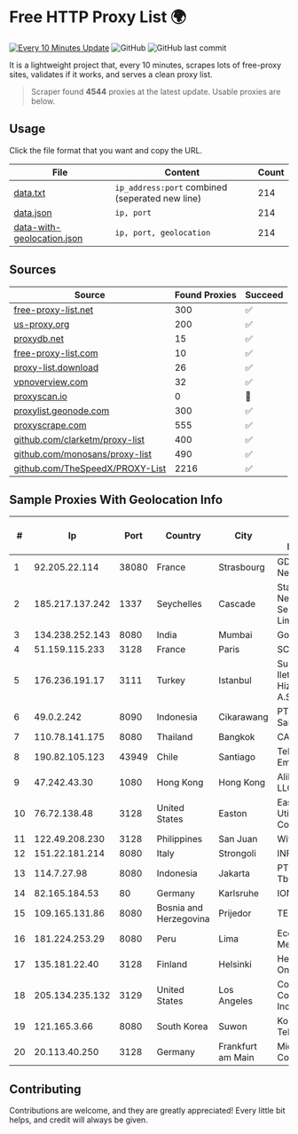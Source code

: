 
# Free HTTP Proxy List 🌍

[![Every 10 Minutes Update](https://github.com/mertguvencli/http-proxy-list/actions/workflows/main.yml/badge.svg?branch=main)](https://github.com/mertguvencli/http-proxy-list/actions/workflows/main.yml)
![GitHub](https://img.shields.io/github/license/mertguvencli/http-proxy-list)
![GitHub last commit](https://img.shields.io/github/last-commit/mertguvencli/http-proxy-list)

It is a lightweight project that, every 10 minutes, scrapes lots of free-proxy sites, validates if it works, and serves a clean proxy list.


> Scraper found **4544** proxies at the latest update. Usable proxies are below.

## Usage

Click the file format that you want and copy the URL.


|File|Content|Count|
|----|-------|-----|
|[data.txt](https://raw.githubusercontent.com/mertguvencli/http-proxy-list/main/proxy-list/data.txt)|`ip_address:port` combined (seperated new line)|214|
|[data.json](https://raw.githubusercontent.com/mertguvencli/http-proxy-list/main/proxy-list/data.json)|`ip, port`|214|
|[data-with-geolocation.json](https://raw.githubusercontent.com/mertguvencli/http-proxy-list/main/proxy-list/data-with-geolocation.json)|`ip, port, geolocation`|214|

## Sources

|Source|Found Proxies|Succeed|
|------|-------------|-------|
|[free-proxy-list.net](https://free-proxy-list.net)|300|✅|
|[us-proxy.org](https://www.us-proxy.org)|200|✅|
|[proxydb.net](http://proxydb.net)|15|✅|
|[free-proxy-list.com](https://free-proxy-list.com/?page=&port=&type%5B%5D=http&type%5B%5D=https&up_time=0&search=Search)|10|✅|
|[proxy-list.download](https://www.proxy-list.download/HTTP)|26|✅|
|[vpnoverview.com](https://vpnoverview.com/privacy/anonymous-browsing/free-proxy-servers)|32|✅|
|[proxyscan.io](https://www.proxyscan.io)|0|🚫|
|[proxylist.geonode.com](https://proxylist.geonode.com/api/proxy-list?limit=300&page=1&sort_by=lastChecked&sort_type=desc&protocols=http,https)|300|✅|
|[proxyscrape.com](https://api.proxyscrape.com/v2/?request=displayproxies&protocol=http&timeout=10000&country=all&ssl=all&anonymity=all)|555|✅|
|[github.com/clarketm/proxy-list](https://raw.githubusercontent.com/clarketm/proxy-list/master/proxy-list-raw.txt)|400|✅|
|[github.com/monosans/proxy-list](https://raw.githubusercontent.com/monosans/proxy-list/main/proxies/http.txt)|490|✅|
|[github.com/TheSpeedX/PROXY-List](https://raw.githubusercontent.com/TheSpeedX/PROXY-List/master/http.txt)|2216|✅|


## Sample Proxies With Geolocation Info

|#|Ip|Port|Country|City|Internet Service Provider|
|-|--|----|-------|----|-------------------------|
|1|92.205.22.114|38080|France|Strasbourg|GD MASS Network|
|2|185.217.137.242|1337|Seychelles|Cascade|Stallion Network Services Limited|
|3|134.238.252.143|8080|India|Mumbai|Google LLC|
|4|51.159.115.233|3128|France|Paris|SCALEWAY|
|5|176.236.191.17|3111|Turkey|Istanbul|Superonline Iletisim Hizmetleri A.S.|
|6|49.0.2.242|8090|Indonesia|Cikarawang|PT Usaha Adi Sanggoro|
|7|110.78.141.175|8080|Thailand|Bangkok|CAT-BB|
|8|190.82.105.123|43949|Chile|Santiago|Telefonica Empresas|
|9|47.242.43.30|1080|Hong Kong|Hong Kong|Alibaba.com LLC|
|10|76.72.138.48|3128|United States|Easton|Easton Utilities Commission|
|11|122.49.208.230|3128|Philippines|San Juan|WifiCity, Inc|
|12|151.22.181.214|8080|Italy|Strongoli|INFOSTRADA|
|13|114.7.27.98|8080|Indonesia|Jakarta|PT. INDOSAT Tbk|
|14|82.165.184.53|80|Germany|Karlsruhe|IONOS SE|
|15|109.165.131.86|8080|Bosnia and Herzegovina|Prijedor|TEOL-ADSL|
|16|181.224.253.29|8080|Peru|Lima|Econocable Media SAC|
|17|135.181.22.40|3128|Finland|Helsinki|Hetzner Online GmbH|
|18|205.134.235.132|3129|United States|Los Angeles|Corporate Colocation Inc|
|19|121.165.3.66|8080|South Korea|Suwon|Korea Telecom|
|20|20.113.40.250|3128|Germany|Frankfurt am Main|Microsoft Corporation|



## Contributing

Contributions are welcome, and they are greatly appreciated! Every
little bit helps, and credit will always be given.

